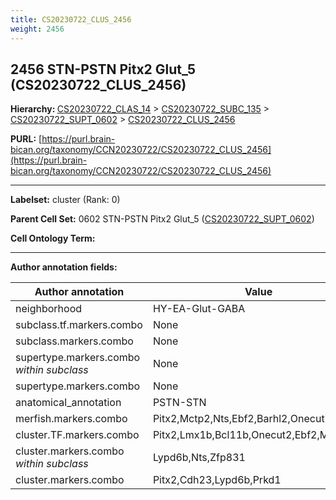 ```yaml
---
title: CS20230722_CLUS_2456
weight: 2456
---
```

## 2456 STN-PSTN Pitx2 Glut_5 (CS20230722_CLUS_2456)
<b>Hierarchy: </b>
[CS20230722_CLAS_14](../CS20230722_CLAS_14) >
[CS20230722_SUBC_135](../CS20230722_SUBC_135) >
[CS20230722_SUPT_0602](../CS20230722_SUPT_0602) >
[CS20230722_CLUS_2456](../CS20230722_CLUS_2456)

**PURL:** [https://purl.brain-bican.org/taxonomy/CCN20230722/CS20230722_CLUS_2456](https://purl.brain-bican.org/taxonomy/CCN20230722/CS20230722_CLUS_2456)

---


**Labelset:** cluster (Rank: 0)

**Parent Cell Set:** 0602 STN-PSTN Pitx2 Glut_5 ([CS20230722_SUPT_0602](../CS20230722_SUPT_0602))



**Cell Ontology Term:** 

[MARKER GENES.]: #


---

[TRANSFERRED ANNOTATIONS.]: #


[AUTHOR ANNOTATION FIELDS.]: #


**Author annotation fields:**

| Author annotation | Value |
|-------------------|-------|
|neighborhood|HY-EA-Glut-GABA|
|subclass.tf.markers.combo|None|
|subclass.markers.combo|None|
|supertype.markers.combo _within subclass_|None|
|supertype.markers.combo|None|
|anatomical_annotation|PSTN-STN|
|merfish.markers.combo|Pitx2,Mctp2,Nts,Ebf2,Barhl2,Onecut2,Adcy2|
|cluster.TF.markers.combo|Pitx2,Lmx1b,Bcl11b,Onecut2,Ebf2,Mkx|
|cluster.markers.combo _within subclass_|Lypd6b,Nts,Zfp831|
|cluster.markers.combo|Pitx2,Cdh23,Lypd6b,Prkd1|
